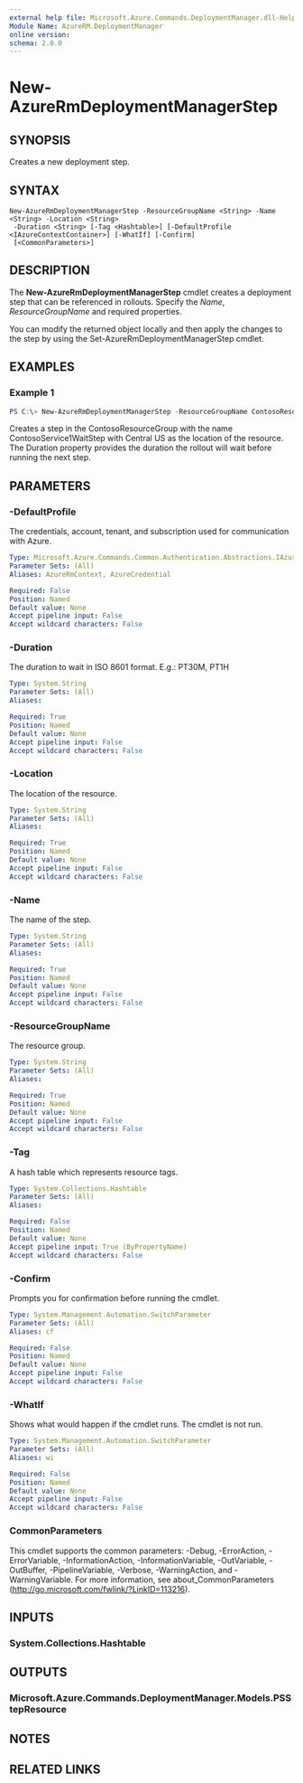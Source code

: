 ```yaml
---
external help file: Microsoft.Azure.Commands.DeploymentManager.dll-Help.xml
Module Name: AzureRM.DeploymentManager
online version:
schema: 2.0.0
---
```


# New-AzureRmDeploymentManagerStep

## SYNOPSIS
Creates a new deployment step.

## SYNTAX

```
New-AzureRmDeploymentManagerStep -ResourceGroupName <String> -Name <String> -Location <String>
 -Duration <String> [-Tag <Hashtable>] [-DefaultProfile <IAzureContextContainer>] [-WhatIf] [-Confirm]
 [<CommonParameters>]
```

## DESCRIPTION
The **New-AzureRmDeploymentManagerStep** cmdlet creates a deployment step that can be referenced in rollouts.
Specify the *Name*, *ResourceGroupName* and required properties.

You can modify the returned object locally and then apply the changes to the step by using the Set-AzureRmDeploymentManagerStep cmdlet.

## EXAMPLES

### Example 1
```powershell
PS C:\> New-AzureRmDeploymentManagerStep -ResourceGroupName ContosoResourceGroup -Name ContosoService1WaitStep -Location "Central US" -Duration PT20M
```

Creates a step in the ContosoResourceGroup with the name ContosoService1WaitStep with Central US as the location of the resource. The Duration property provides the duration the rollout will wait before running the next step.

## PARAMETERS

### -DefaultProfile
The credentials, account, tenant, and subscription used for communication with Azure.

```yaml
Type: Microsoft.Azure.Commands.Common.Authentication.Abstractions.IAzureContextContainer
Parameter Sets: (All)
Aliases: AzureRmContext, AzureCredential

Required: False
Position: Named
Default value: None
Accept pipeline input: False
Accept wildcard characters: False
```

### -Duration
The duration to wait in ISO 8601 format.
E.g.: PT30M, PT1H

```yaml
Type: System.String
Parameter Sets: (All)
Aliases:

Required: True
Position: Named
Default value: None
Accept pipeline input: False
Accept wildcard characters: False
```

### -Location
The location of the resource.

```yaml
Type: System.String
Parameter Sets: (All)
Aliases:

Required: True
Position: Named
Default value: None
Accept pipeline input: False
Accept wildcard characters: False
```

### -Name
The name of the step.

```yaml
Type: System.String
Parameter Sets: (All)
Aliases:

Required: True
Position: Named
Default value: None
Accept pipeline input: False
Accept wildcard characters: False
```

### -ResourceGroupName
The resource group.

```yaml
Type: System.String
Parameter Sets: (All)
Aliases:

Required: True
Position: Named
Default value: None
Accept pipeline input: False
Accept wildcard characters: False
```

### -Tag
A hash table which represents resource tags.

```yaml
Type: System.Collections.Hashtable
Parameter Sets: (All)
Aliases:

Required: False
Position: Named
Default value: None
Accept pipeline input: True (ByPropertyName)
Accept wildcard characters: False
```

### -Confirm
Prompts you for confirmation before running the cmdlet.

```yaml
Type: System.Management.Automation.SwitchParameter
Parameter Sets: (All)
Aliases: cf

Required: False
Position: Named
Default value: None
Accept pipeline input: False
Accept wildcard characters: False
```

### -WhatIf
Shows what would happen if the cmdlet runs.
The cmdlet is not run.

```yaml
Type: System.Management.Automation.SwitchParameter
Parameter Sets: (All)
Aliases: wi

Required: False
Position: Named
Default value: None
Accept pipeline input: False
Accept wildcard characters: False
```

### CommonParameters
This cmdlet supports the common parameters: -Debug, -ErrorAction, -ErrorVariable, -InformationAction, -InformationVariable, -OutVariable, -OutBuffer, -PipelineVariable, -Verbose, -WarningAction, and -WarningVariable.
For more information, see about_CommonParameters (http://go.microsoft.com/fwlink/?LinkID=113216).

## INPUTS

### System.Collections.Hashtable

## OUTPUTS

### Microsoft.Azure.Commands.DeploymentManager.Models.PSStepResource

## NOTES

## RELATED LINKS
